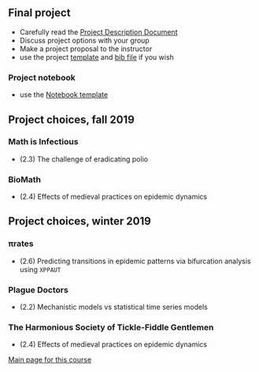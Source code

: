 ## Final project

- Carefully read the [Project Description Document](4mbp_2019.pdf)
- Discuss project options with your group
- Make a project proposal to the instructor
- use the project [template](ProjectTemplate2018.tex) and [bib file](project.bib) if you wish

### Project notebook

- use the [Notebook template](ProjectNotebookTemplate2018.Rnw)

## Project choices, fall 2019

### Math is Infectious

- (2.3) The challenge of eradicating polio

### BioMath

- (2.4) Effects of medieval practices on epidemic dynamics

## Project choices, winter 2019

### πrates

- (2.6) Predicting transitions in epidemic patterns via bifurcation analysis using `XPPAUT`

### Plague Doctors

- (2.2) Mechanistic models vs statistical time series models

### The Harmonious Society of Tickle-Fiddle Gentlemen

- (2.4) Effects of medieval practices on epidemic dynamics

[Main page for this course](..)
